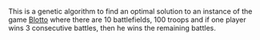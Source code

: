 This is a genetic algorithm to find an optimal solution to an instance of the game [Blotto](https://en.wikipedia.org/wiki/Blotto_game) where there are 10 battlefields, 100 troops and if one player wins 3 consecutive battles, then he wins the remaining battles.
